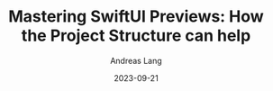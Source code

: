 ---
slug: "/talks/swift-connection/september-2023/andreas-lang-mastering-swiftui-previews-how-the-project-structure-can-help"
date: 2023-09-21
title: "Mastering SwiftUI Previews: How the Project Structure can help"
author: "Andreas Lang"
video: 0yUdC_PawYo
thumbnail: https:/async-assets.s3.eu-west-3.amazonaws.com/thumbnails/0yUdC_PawYo.jpg
slides: 
tags: []
year: 2023
conference: swift-connection
edition: september-2023
transcript:  
allow_ads: false
---